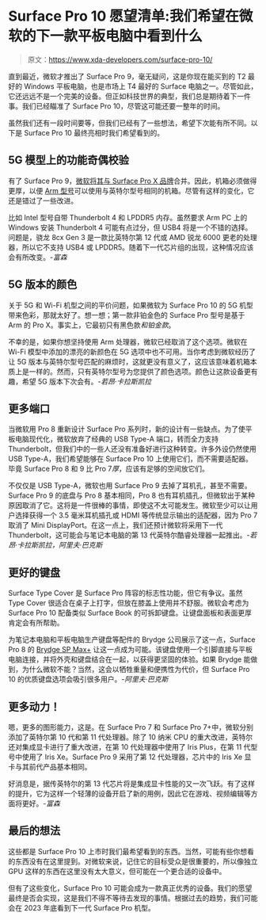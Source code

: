 # Surface Pro 10 愿望清单:我们希望在微软的下一款平板电脑中看到什么

> 原文：<https://www.xda-developers.com/surface-pro-10/>

直到最近，微软才推出了 Surface Pro 9，毫无疑问，这是你现在能买到的 T2 最好的 Windows 平板电脑，也是市场上 T4 最好的 Surface 电脑之一。尽管如此，它还远远不是一个完美的设备。但正如科技世界的典型，我们总是期待着下一件事。我们已经瞄准了 Surface Pro 10，尽管这可能还要一整年的时间。

虽然我们还有一段时间要等，但我们已经有了一些想法，希望下次能有所不同。以下是 Surface Pro 10 最终亮相时我们希望看到的。

## 5G 模型上的功能奇偶校验

有了 Surface Pro 9，[微软将其与 Surface Pro X 品牌](https://www.xda-developers.com/microsoft-surface-pro-9-pretty-colors/)合并。因此，机箱必须做得更厚，以便 [Arm 型号](https://www.xda-developers.com/surface-pro-9-windows-on-arm-ready-mainstream/)可以使用与英特尔型号相同的机箱。尽管有这样的变化，它还是错过了一些改进。

比如 Intel 型号自带 Thunderbolt 4 和 LPDDR5 内存。虽然要求 Arm PC 上的 Windows 安装 Thunderbolt 4 可能有点过分，但 USB4 将是一个不错的选择。问题是，骁龙 8cx Gen 3 是一款比英特尔第 12 代或 AMD 锐龙 6000 更老的处理器，所以它不支持 USB4 或 LPDDR5。随着下一代芯片组的出现，这种情况应该会有所改变。*-富森*

## 5G 版本的颜色

关于 5G 和 Wi-Fi 机型之间的平价问题，如果微软为 Surface Pro 10 的 5G 机型带来色彩，那就太好了。想一想；第一款非铂金色的 Surface Pro 型号是基于 Arm 的 Pro X。事实上，它最初只有黑色款*和铂金款*。

不幸的是，如果你想坚持使用 Arm 处理器，微软已经取消了这个选项。微软在 Wi-Fi 模型中添加的漂亮的新颜色在 5G 选项中也不可用。当你考虑到微软经历了让 5G 版本与英特尔型号匹配的麻烦时，这就更没有意义了，这应该意味着机箱本质上是一样的。然而，只有英特尔型号为您提供了颜色选项。颜色让这款设备更有趣，希望 5G 版本下次会有。*-若昂·卡拉斯凯拉*

## 更多端口

当微软用 Pro 8 重新设计 Surface Pro 系列时，新的设计有一些缺点。为了使平板电脑现代化，微软放弃了经典的 USB Type-A 端口，转而全力支持 Thunderbolt，但我们中的一些人还没有准备好进行这种转变。许多外设仍然使用 USB Type-A，我们希望能够在 Surface Pro 10 上使用它们，而不需要适配器。毕竟 Surface Pro 8 和 9 比 Pro 7*厚*，应该有足够的空间放它们。

不仅仅是 USB Type-A，微软也用 Surface Pro 9 去掉了耳机孔，甚至不需要。Surface Pro 9 的底盘与 Pro 8 基本相同，Pro 8 也有耳机插孔，但微软出于某种原因取消了它。这将是一件很棒的事情，即使这不太可能发生。微软至少可以让用户选择获得一个 3.5 毫米耳机插孔或 HDMI 等传统显示输出的适配器，因为 Pro 7 取消了 Mini DisplayPort。在这一点上，我们还预计微软将采用下一代 Thunderbolt，这可能会与笔记本电脑的第 13 代英特尔酷睿处理器一起推出。*-若昂·卡拉斯凯拉，阿里夫·巴克斯*

## 更好的键盘

Surface Type Cover 是 Surface Pro 阵容的标志性功能，但它有争议。虽然 Type Cover 很适合在桌子上打字，但放在膝盖上使用并不舒服。微软会考虑为 Surface Pro 10 配备类似 Surface Book 的可拆卸键盘。让键盘面板和表面更厚肯定会有所帮助。

为笔记本电脑和平板电脑生产键盘等配件的 Brydge 公司展示了这一点，Surface Pro 8 的 [Brydge SP Max+](https://www.xda-developers.com/brydge-sp-max-plus-case-keyboard-surface-pro-8/) 让这一点成为可能。该键盘使用一个引脚直接与平板电脑连接，并将外壳和键盘结合在一起，以获得更坚固的体验。如果 Brydge 能做到，为什么微软不能？当然，这会以牺牲重量和便携性为代价，但 Surface Pro 10 的优质键盘选项会吸引很多用户。*-阿里夫·巴克斯*

## 更多动力！

嗯，更多的图形能力，这是。在 Surface Pro 7 和 Surface Pro 7+中，微软分别添加了英特尔第 10 代和第 11 代处理器。除了 10 纳米 CPU 的重大改进，英特尔还对集成显卡进行了重大改进，在第 10 代处理器中使用了 Iris Plus，在第 11 代型号中使用了 Iris Xe。Surface Pro 9 采用了第 12 代处理器，芯片中的 Iris Xe 显卡与其前代产品基本相同。

好消息是，据传英特尔的第 13 代芯片将是集成显卡性能的又一次飞跃。有了这样的提升，它为这样一个轻薄的设备开启了新的用例，因此它在游戏、视频编辑等方面将更好。*-富森*

## 最后的想法

这些都是 Surface Pro 10 上市时我们最希望看到的东西。当然，可能有些你想看的东西没有在这里提到。对微软来说，记住它的目标受众是很重要的，所以像独立 GPU 这样的东西在这里没有太大意义，但可能在一个更合适的设备中。

但有了这些变化，Surface Pro 10 可能会成为一款真正优秀的设备。我们的愿望最终是否会实现，这是我们不得不等待去发现的事情。根据过去的趋势，我们可能会在 2023 年底看到下一代 Surface Pro 机型。